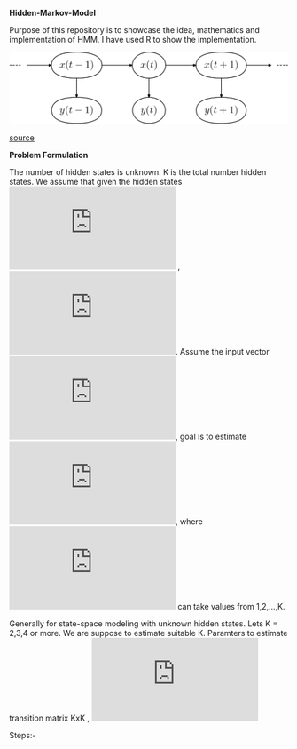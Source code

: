 **Hidden-Markov-Model**

Purpose of this repository is to showcase the idea, mathematics and implementation of HMM. I have used R to show the implementation.

![alt text](https://github.com/avinashbarnwal/Hidden-Markov-Model/blob/master/HMM.png)

[source](https://www.wikiwand.com/en/Hidden_Markov_model)

**Problem Formulation**

The number of hidden states is unknown. K is the total number hidden states. We assume that given the hidden states 
![equation](http://latex.codecogs.com/gif.latex?Z_i) , ![equation](http://latex.codecogs.com/gif.latex?P%28Y_i%7CZ_i%29%20%5Csim%20N%28%5Cmu_%7BZ_i%7D%2C%5Csigma%5E2_%7BZ_i%7D%29). Assume the input vector ![equation](http://latex.codecogs.com/gif.latex?%28Y_1%2CY_2%2C...%2CY_n%29), goal is to estimate ![equation](http://latex.codecogs.com/gif.latex?%28Z_1%2CZ_2%2C...%2CZ_n%29), where ![equation](http://latex.codecogs.com/gif.latex?Z_i) can take values from 1,2,...,K. 

Generally for state-space modeling with unknown hidden states. Lets K = 2,3,4 or more. We are suppose to estimate suitable K.
Paramters to estimate transition matrix KxK , ![equation](http://latex.codecogs.com/gif.latex?%5Cmu_%7BZ_i%7D)

Steps:-









